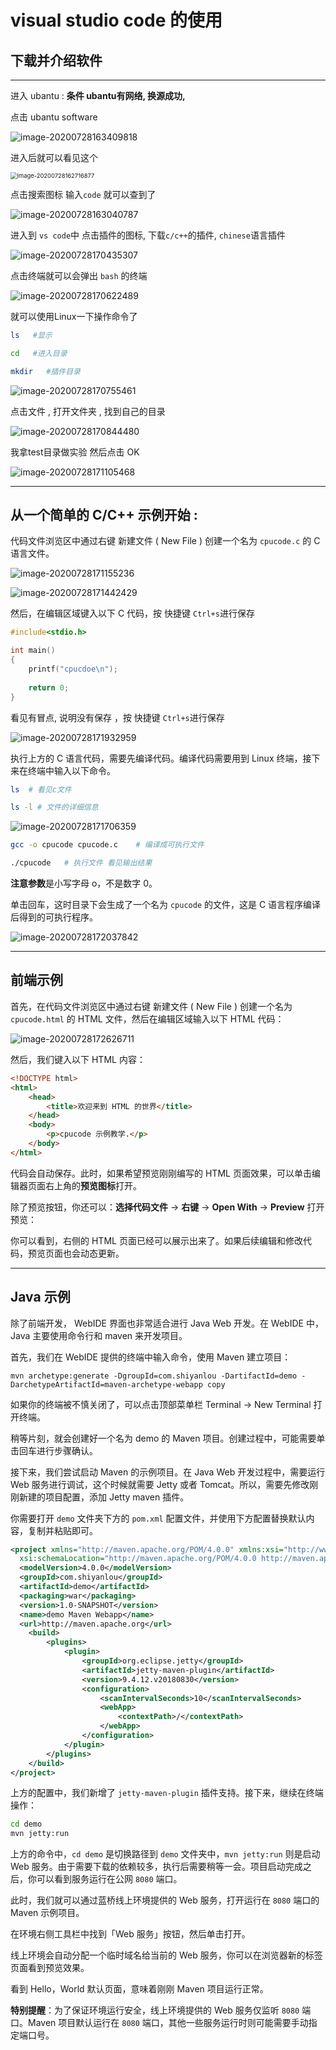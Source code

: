 



# visual studio code 的使用





## 下载并介绍软件

--------------------------------



进入 ubantu  : **条件 ubantu有网络,  换源成功,**  

点击 ubantu  software

![image-20200728163409818](https://gitee.com/cpu_code/picture_bed/raw/master//20200728163416.png)



 进入后就可以看见这个

<img src="https://gitee.com/cpu_code/picture_bed/raw/master//20200728162724.png" alt="image-20200728162716877" style="zoom: 67%;" />





点击搜索图标 输入`code` 就可以查到了

![image-20200728163040787](https://gitee.com/cpu_code/picture_bed/raw/master//20200728163040.png)





进入到 `vs code`中 点击插件的图标, 下载`c/c++`的插件, `chinese`语言插件

![image-20200728170435307](https://gitee.com/cpu_code/picture_bed/raw/master//20200728170435.png)



点击终端就可以会弹出 `bash` 的终端

![image-20200728170622489](https://gitee.com/cpu_code/picture_bed/raw/master//20200728170622.png)



就可以使用Linux一下操作命令了

```bash
ls	 #显示 

cd	 #进入目录

mkdir 	#插件目录
```



![image-20200728170755461](https://gitee.com/cpu_code/picture_bed/raw/master//20200728170755.png)





点击文件 ,  打开文件夹 , 找到自己的目录

![image-20200728170844480](https://gitee.com/cpu_code/picture_bed/raw/master//20200728170844.png)



我拿test目录做实验 然后点击 OK



![image-20200728171105468](https://gitee.com/cpu_code/picture_bed/raw/master//20200728171105.png)





---------------------------------------

## 从一个简单的 C/C++ 示例开始  :

代码文件浏览区中通过右键 新建文件 ( New File ) 创建一个名为 `cpucode.c` 的 C 语言文件。





![image-20200728171155236](https://gitee.com/cpu_code/picture_bed/raw/master//20200728171155.png)





![image-20200728171442429](https://gitee.com/cpu_code/picture_bed/raw/master//20200728171442.png)





然后，在编辑区域键入以下 C 代码，按 快捷键 `Ctrl+s`进行保存



```c
#include<stdio.h>

int main()
{
    printf("cpucdoe\n");
    
    return 0;
}
```





看见有冒点, 说明没有保存 ，按 快捷键 `Ctrl+s`进行保存

![image-20200728171932959](https://gitee.com/cpu_code/picture_bed/raw/master//20200728171933.png)



执行上方的 C 语言代码，需要先编译代码。编译代码需要用到 Linux 终端，接下来在终端中输入以下命令。



```bash
ls	# 看见c文件

ls -l # 文件的详细信息
```



![image-20200728171706359](https://gitee.com/cpu_code/picture_bed/raw/master//20200728171706.png)



```bash
gcc -o cpucode cpucode.c	# 编译成可执行文件

./cpucode	# 执行文件 看见输出结果
```

**注意参数**是小写字母 o，不是数字 0。

单击回车，这时目录下会生成了一个名为 `cpucode` 的文件，这是 C 语言程序编译后得到的可执行程序。

![image-20200728172037842](https://gitee.com/cpu_code/picture_bed/raw/master//20200728172037.png)



----------------------------

## 前端示例





首先，在代码文件浏览区中通过右键 新建文件 ( New File ) 创建一个名为 `cpucode.html` 的 HTML 文件，然后在编辑区域输入以下 HTML 代码：



![image-20200728172626711](https://gitee.com/cpu_code/picture_bed/raw/master//20200728172626.png)





然后，我们键入以下 HTML 内容：

```html
<!DOCTYPE html>
<html>
	<head>
		<title>欢迎来到 HTML 的世界</title>
	</head>
	<body>
		<p>cpucode 示例教学.</p>
	</body>
</html>
```





代码会自动保存。此时，如果希望预览刚刚编写的 HTML 页面效果，可以单击编辑器页面右上角的**预览图标**打开。





除了预览按钮，你还可以：**选择代码文件** → **右键** → **Open With** → **Preview** 打开预览：







你可以看到，右侧的 HTML 页面已经可以展示出来了。如果后续编辑和修改代码，预览页面也会动态更新。







--------------------------------------

## Java 示例





除了前端开发， WebIDE 界面也非常适合进行 Java Web 开发。在 WebIDE 中，Java 主要使用命令行和 maven 来开发项目。

首先，我们在 WebIDE 提供的终端中输入命令，使用 Maven 建立项目：

```
mvn archetype:generate -DgroupId=com.shiyanlou -DartifactId=demo -DarchetypeArtifactId=maven-archetype-webapp copy
```


如果你的终端被不慎关闭了，可以点击顶部菜单栏 Terminal → New Terminal 打开终端。

稍等片刻，就会创建好一个名为 demo 的 Maven 项目。创建过程中，可能需要单击回车进行步骤确认。



接下来，我们尝试启动 Maven 的示例项目。在 Java Web 开发过程中，需要运行 Web 服务进行调试，这个时候就需要 Jetty 或者 Tomcat。所以，需要先修改刚刚新建的项目配置，添加 Jetty maven 插件。

你需要打开 `demo` 文件夹下方的 `pom.xml` 配置文件，并使用下方配置替换默认内容，复制并粘贴即可。



```xml
<project xmlns="http://maven.apache.org/POM/4.0.0" xmlns:xsi="http://www.w3.org/2001/XMLSchema-instance"
  xsi:schemaLocation="http://maven.apache.org/POM/4.0.0 http://maven.apache.org/maven-v4_0_0.xsd">
  <modelVersion>4.0.0</modelVersion>
  <groupId>com.shiyanlou</groupId>
  <artifactId>demo</artifactId>
  <packaging>war</packaging>
  <version>1.0-SNAPSHOT</version>
  <name>demo Maven Webapp</name>
  <url>http://maven.apache.org</url>
    <build>
        <plugins>
            <plugin>
                <groupId>org.eclipse.jetty</groupId>
                <artifactId>jetty-maven-plugin</artifactId>
                <version>9.4.12.v20180830</version>
                <configuration>
                    <scanIntervalSeconds>10</scanIntervalSeconds>
                    <webApp>
                        <contextPath>/</contextPath>
                    </webApp>
                </configuration>
            </plugin>
        </plugins>
    </build>
</project>
```



上方的配置中，我们新增了 `jetty-maven-plugin` 插件支持。接下来，继续在终端操作：

```bash
cd demo
mvn jetty:run
```

上方的命令中，`cd demo` 是切换路径到 `demo` 文件夹中，`mvn jetty:run` 则是启动 Web 服务。由于需要下载的依赖较多，执行后需要稍等一会。项目启动完成之后，你可以看到服务运行在公网 `8080` 端口。



此时，我们就可以通过蓝桥线上环境提供的 Web 服务，打开运行在 `8080` 端口的 Maven 示例项目。

在环境右侧工具栏中找到「Web 服务」按钮，然后单击打开。



线上环境会自动分配一个临时域名给当前的 Web 服务，你可以在浏览器新的标签页面看到预览效果。





看到 Hello，World 默认页面，意味着刚刚 Maven 项目运行正常。

**特别提醒**：为了保证环境运行安全，线上环境提供的 Web 服务仅监听 `8080` 端口。Maven 项目默认运行在 `8080` 端口，其他一些服务运行时则可能需要手动指定端口号。

